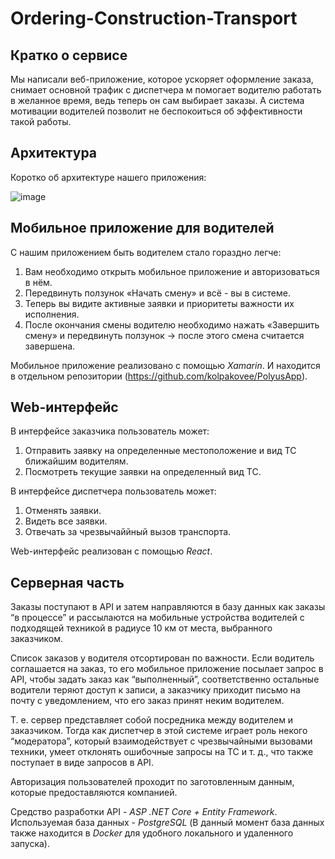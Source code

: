 # Ordering-Construction-Transport
## Кратко о сервисе
Мы написали веб-приложение, которое ускоряет оформление заказа, снимает основной трафик с диспетчера м помогает водителю работать в желанное время, ведь теперь он сам выбирает заказы. А система мотивации водителей позволит не беспокоиться об эффективности такой работы.
## Архитектура
Коротко об архитектуре нашего приложения:

![image](https://user-images.githubusercontent.com/63101279/196017996-cc9bc8d4-e772-4a4b-954f-1907fac58806.png)

## Мобильное приложение для водителей
С нашим приложением быть водителем стало гораздно легче:

1) Вам необходимо открыть мобильное приложение и авторизоваться в нём.
2) Передвинуть ползунок «Начать смену» и всё - вы в системе.
3) Теперь вы видите активные заявки и приоритеты важности их исполнения.
4) После окончания смены водителю необходимо нажать «Завершить смену» и передвинуть ползунок -> после этого смена считается завершена.

Мобильное приложение реализовано с помощью *Xamarin*. И находится в отдельном репозитории (https://github.com/kolpakovee/PolyusApp).
## Web-интерфейс
В интерфейсе заказчика пользователь может:

1) Отправить заявку на определенные местоположение и вид ТС ближайшим водителям.
2) Посмотреть текущие заявки на определенный вид ТС.

В интерфейсе диспетчера пользователь может:

1) Отменять заявки.
2) Видеть все заявки.
3) Отвечать за чрезвычаййный вызов транспорта.

Web-интерфейс реализован с помощью *React*.
## Серверная часть
Заказы поступают в API и затем направляются в базу данных как заказы “в процессе” и рассылаются на мобильные устройства водителей с подходящей техникой в радиусе 10 км от места, выбранного заказчиком.

Список заказов у водителя отсортирован по важности. Если водитель соглашается на заказ, то его мобильное приложение посылает запрос в API, чтобы задать заказ как “выполненный”, соответственно остальные водители теряют доступ к записи, а заказчику приходит письмо на почту с уведомлением, что его заказ принят неким водителем.

Т. е. сервер представляет собой посредника между водителем и заказчиком. Тогда как диспетчер в этой системе играет роль некого “модератора”, который взаимодействует с чрезвычайными вызовами техники, умеет отклонять ошибочные запросы на ТС и т. д., что также поступает в виде запросов в API.

Авторизация пользователей проходит по заготовленным данным, которые предоставляются компанией.

Средство разработки API - *ASP .NET Core + Entity Framework*. Используемая база данных - *PostgreSQL* (В данный момент база данных также находится в *Docker* для удобного локального и удаленного запуска).
